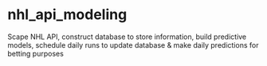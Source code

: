# nhl_api_modeling
 Scape NHL API, construct database to store information, build predictive models, schedule daily runs to update database & make daily predictions for betting purposes

